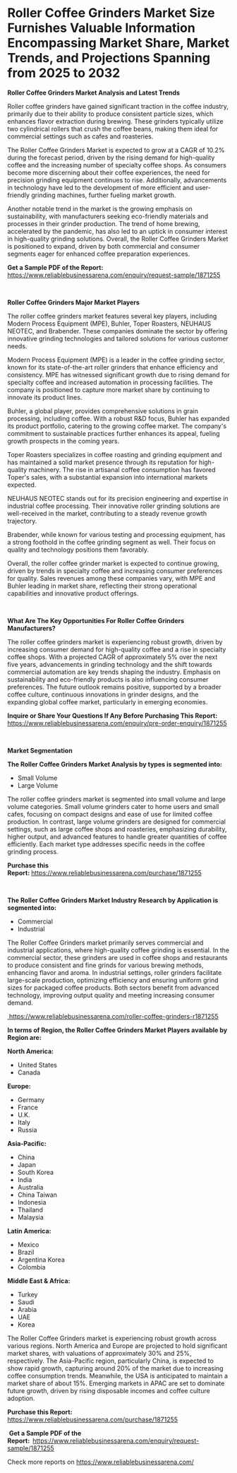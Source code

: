 <p><h1>Roller Coffee Grinders Market Size Furnishes Valuable Information Encompassing Market Share, Market Trends, and Projections Spanning from 2025 to 2032</h1></p><p><strong>Roller Coffee Grinders Market Analysis and Latest Trends</strong></p>
<p><p>Roller coffee grinders have gained significant traction in the coffee industry, primarily due to their ability to produce consistent particle sizes, which enhances flavor extraction during brewing. These grinders typically utilize two cylindrical rollers that crush the coffee beans, making them ideal for commercial settings such as cafes and roasteries.</p><p>The Roller Coffee Grinders Market is expected to grow at a CAGR of 10.2% during the forecast period, driven by the rising demand for high-quality coffee and the increasing number of specialty coffee shops. As consumers become more discerning about their coffee experiences, the need for precision grinding equipment continues to rise. Additionally, advancements in technology have led to the development of more efficient and user-friendly grinding machines, further fueling market growth.</p><p>Another notable trend in the market is the growing emphasis on sustainability, with manufacturers seeking eco-friendly materials and processes in their grinder production. The trend of home brewing, accelerated by the pandemic, has also led to an uptick in consumer interest in high-quality grinding solutions. Overall, the Roller Coffee Grinders Market is positioned to expand, driven by both commercial and consumer segments eager for enhanced coffee preparation experiences.</p></p>
<p><strong>Get a Sample PDF of the Report:&nbsp;</strong> <a href="https://www.reliablebusinessarena.com/enquiry/request-sample/1871255?utm_campaign=2294&utm_medium=2&utm_source=Github&utm_content=ia&utm_term=28022025&utm_id=roller-coffee-grinders">https://www.reliablebusinessarena.com/enquiry/request-sample/1871255</a></p>
<p>&nbsp;</p>
<p><strong>Roller Coffee Grinders Major Market Players</strong></p>
<p><p>The roller coffee grinders market features several key players, including Modern Process Equipment (MPE), Buhler, Toper Roasters, NEUHAUS NEOTEC, and Brabender. These companies dominate the sector by offering innovative grinding technologies and tailored solutions for various customer needs.</p><p>Modern Process Equipment (MPE) is a leader in the coffee grinding sector, known for its state-of-the-art roller grinders that enhance efficiency and consistency. MPE has witnessed significant growth due to rising demand for specialty coffee and increased automation in processing facilities. The company is positioned to capture more market share by continuing to innovate its product lines.</p><p>Buhler, a global player, provides comprehensive solutions in grain processing, including coffee. With a robust R&D focus, Buhler has expanded its product portfolio, catering to the growing coffee market. The company's commitment to sustainable practices further enhances its appeal, fueling growth prospects in the coming years.</p><p>Toper Roasters specializes in coffee roasting and grinding equipment and has maintained a solid market presence through its reputation for high-quality machinery. The rise in artisanal coffee consumption has favored Toper's sales, with a substantial expansion into international markets expected.</p><p>NEUHAUS NEOTEC stands out for its precision engineering and expertise in industrial coffee processing. Their innovative roller grinding solutions are well-received in the market, contributing to a steady revenue growth trajectory.</p><p>Brabender, while known for various testing and processing equipment, has a strong foothold in the coffee grinding segment as well. Their focus on quality and technology positions them favorably.</p><p>Overall, the roller coffee grinder market is expected to continue growing, driven by trends in specialty coffee and increasing consumer preferences for quality. Sales revenues among these companies vary, with MPE and Buhler leading in market share, reflecting their strong operational capabilities and innovative product offerings.</p></p>
<p>&nbsp;</p>
<p><strong>What Are The Key Opportunities For Roller Coffee Grinders Manufacturers?</strong></p>
<p><p>The roller coffee grinders market is experiencing robust growth, driven by increasing consumer demand for high-quality coffee and a rise in specialty coffee shops. With a projected CAGR of approximately 5% over the next five years, advancements in grinding technology and the shift towards commercial automation are key trends shaping the industry. Emphasis on sustainability and eco-friendly products is also influencing consumer preferences. The future outlook remains positive, supported by a broader coffee culture, continuous innovations in grinder designs, and the expanding global coffee market, particularly in emerging economies.</p></p>
<p><strong>Inquire or Share Your Questions If Any Before Purchasing This Report:</strong> <a href="https://www.reliablebusinessarena.com/enquiry/pre-order-enquiry/1871255?utm_campaign=2294&utm_medium=2&utm_source=Github&utm_content=ia&utm_term=28022025&utm_id=roller-coffee-grinders">https://www.reliablebusinessarena.com/enquiry/pre-order-enquiry/1871255</a></p>
<p>&nbsp;</p>
<p><strong>Market Segmentation</strong></p>
<p><strong>The Roller Coffee Grinders Market Analysis by types is segmented into:</strong></p>
<p><ul><li>Small Volume</li><li>Large Volume</li></ul></p>
<p><p>The roller coffee grinders market is segmented into small volume and large volume categories. Small volume grinders cater to home users and small cafes, focusing on compact designs and ease of use for limited coffee production. In contrast, large volume grinders are designed for commercial settings, such as large coffee shops and roasteries, emphasizing durability, higher output, and advanced features to handle greater quantities of coffee efficiently. Each market type addresses specific needs in the coffee grinding process.</p></p>
<p><strong>Purchase this Report:&nbsp;</strong><a href="https://www.reliablebusinessarena.com/purchase/1871255?utm_campaign=2294&utm_medium=2&utm_source=Github&utm_content=ia&utm_term=28022025&utm_id=roller-coffee-grinders">https://www.reliablebusinessarena.com/purchase/1871255</a></p>
<p>&nbsp;</p>
<p><strong>The Roller Coffee Grinders Market Industry Research by Application is segmented into:</strong></p>
<p><ul><li>Commercial</li><li>Industrial</li></ul></p>
<p><p>The Roller Coffee Grinders market primarily serves commercial and industrial applications, where high-quality coffee grinding is essential. In the commercial sector, these grinders are used in coffee shops and restaurants to produce consistent and fine grinds for various brewing methods, enhancing flavor and aroma. In industrial settings, roller grinders facilitate large-scale production, optimizing efficiency and ensuring uniform grind sizes for packaged coffee products. Both sectors benefit from advanced technology, improving output quality and meeting increasing consumer demand.</p></p>
<p><a href="https://www.reliablebusinessarena.com/roller-coffee-grinders-r1871255?utm_campaign=2294&utm_medium=2&utm_source=Github&utm_content=ia&utm_term=28022025&utm_id=roller-coffee-grinders">&nbsp;https://www.reliablebusinessarena.com/roller-coffee-grinders-r1871255</a></p>
<p><strong>In terms of Region, the Roller Coffee Grinders Market Players available by Region are:</strong></p>
<p>
    <p> <strong> North America: </strong>
        <ul>
            <li>United States</li>
            <li>Canada</li>
        </ul>
        </p> 
    <p> <strong> Europe: </strong>
        <ul>
            <li>Germany</li>
            <li>France</li>
            <li>U.K.</li>
            <li>Italy</li>
            <li>Russia</li>
        </ul>
        </p> 
    <p> <strong> Asia-Pacific: </strong>
        <ul>
            <li>China</li>
            <li>Japan</li>
            <li>South Korea</li>
            <li>India</li>
            <li>Australia</li>
            <li>China Taiwan</li>
            <li>Indonesia</li>
            <li>Thailand</li>
            <li>Malaysia</li>
        </ul>
        </p> 
    <p> <strong> Latin America: </strong>
        <ul>
            <li>Mexico</li>
            <li>Brazil</li>
            <li>Argentina Korea</li>
            <li>Colombia</li>
        </ul>
        </p> 
    <p> <strong> Middle East & Africa: </strong>
        <ul>
            <li>Turkey</li>
            <li>Saudi</li>
            <li>Arabia</li>
            <li>UAE</li>
            <li>Korea</li>
        </ul>
    </p>
    </p>
<p><p>The Roller Coffee Grinders market is experiencing robust growth across various regions. North America and Europe are projected to hold significant market shares, with valuations of approximately 30% and 25%, respectively. The Asia-Pacific region, particularly China, is expected to show rapid growth, capturing around 20% of the market due to increasing coffee consumption trends. Meanwhile, the USA is anticipated to maintain a market share of about 15%. Emerging markets in APAC are set to dominate future growth, driven by rising disposable incomes and coffee culture adoption.</p></p>
<p><strong>Purchase this Report: </strong><a href="https://www.reliablebusinessarena.com/purchase/1871255?utm_campaign=2294&utm_medium=2&utm_source=Github&utm_content=ia&utm_term=28022025&utm_id=roller-coffee-grinders">https://www.reliablebusinessarena.com/purchase/1871255</a></p>
<p>&nbsp;<strong>Get a Sample PDF of the Report:&nbsp;&nbsp;</strong><a href="https://www.reliablebusinessarena.com/enquiry/request-sample/1871255?utm_campaign=2294&utm_medium=2&utm_source=Github&utm_content=ia&utm_term=28022025&utm_id=roller-coffee-grinders">https://www.reliablebusinessarena.com/enquiry/request-sample/1871255</a></p>
<p><strong></strong></p>
<p>Check more reports on <a href="https://www.reliablebusinessarena.com/?utm_campaign=2294&utm_medium=2&utm_source=Github&utm_content=ia&utm_term=28022025&utm_id=roller-coffee-grinders">https://www.reliablebusinessarena.com/</a></p>